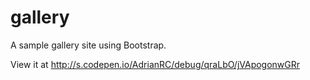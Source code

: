 # gallery
A sample gallery site using Bootstrap.

View it at http://s.codepen.io/AdrianRC/debug/qraLbO/jVApogonwGRr

